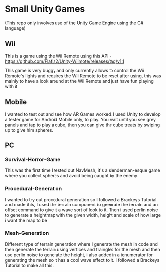 # Small Unity Games

(This repo only involves use of the Unity Game Engine using the C# language)

## Wii

This is a game using the Wii Remote using this API - https://github.com/Flafla2/Unity-Wiimote/releases/tag/v1.1

This game is very buggy and only currently allows to control the Wii Remote's lights and requires the Wii Remote to be reset after using, this was mainly to have a look around at the Wii Remote and just have fun playing with it

## Mobile

I wanted to test out and see how AR Games worked, I used Unity to develop a tester game for Android Mobile only, to play. You wait until you see grey panels and tap to play a cube, then you can give the cube treats by swiping up to give him spheres.

## PC

### Survival-Horror-Game

This was the first time I tested out NavMesh, it's a slenderman-esque game where you collect spheres and avoid being caught by the enemy

### Procedural-Generation

I wanted to try out procedural generation so I followed a Brackeys Tutorial and made this, I used the terrain component to geenrate the terrain and an offset command to give it a wave sort of look to it. Then i used perlin noise to generate a heightmap with the given width, height and scale of how large i want the map to be

### Mesh-Generation

Different type of terrain generation where I generate the mesh in code and then generate the terrain using vertices and traingles for the mesh and then use perlin noise to generate the height, i also added in a ienumerator for generating the mesh so it has a cool wave effect to it. I followed a Brackeys Tutorial to make all this.
